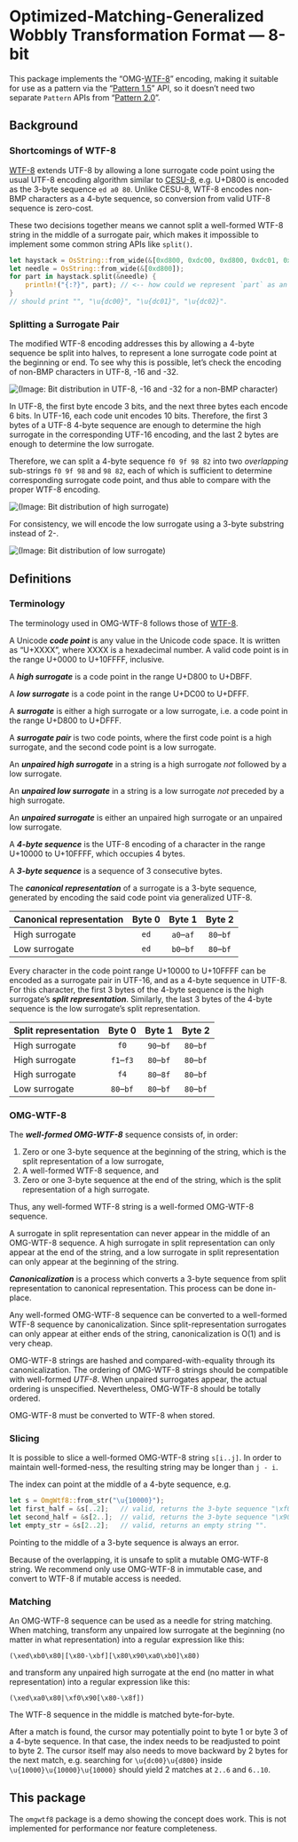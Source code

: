 Optimized-Matching-Generalized Wobbly Transformation Format — 8-bit
===================================================================

This package implements the “OMG-[WTF-8]” encoding, making it suitable for use as a pattern via
the “[Pattern 1.5]” API, so it doesn’t need two separate `Pattern` APIs from “[Pattern 2.0]”.

[Pattern 1.5]: https://github.com/rust-lang/rust/issues/27721#issuecomment-185405392
[Pattern 2.0]: https://github.com/rust-lang/rfcs/pull/1309#issuecomment-214030263

Background
----------

### Shortcomings of WTF-8

[WTF-8] extends UTF-8 by allowing a lone surrogate code point using the usual UTF-8 encoding
algorithm similar to [CESU-8], e.g. U+D800 is encoded as the 3-byte sequence `ed a0 80`. Unlike
CESU-8, WTF-8 encodes non-BMP characters as a 4-byte sequence, so conversion from valid UTF-8
sequence is zero-cost.

These two decisions together means we cannot split a well-formed WTF-8 string in the middle of a
surrogate pair, which makes it impossible to implement some common string APIs like `split()`.

```rust
let haystack = OsString::from_wide(&[0xd800, 0xdc00, 0xd800, 0xdc01, 0xd800, 0xdc02]);
let needle = OsString::from_wide(&[0xd800]);
for part in haystack.split(&needle) {
    println!("{:?}", part); // <-- how could we represent `part` as an `&OsStr`?
}
// should print "", "\u{dc00}", "\u{dc01}", "\u{dc02}".
```

### Splitting a Surrogate Pair

The modified WTF-8 encoding addresses this by allowing a 4-byte sequence be split into halves, to
represent a lone surrogate code point at the beginning or end. To see why this is possible, let’s
check the encoding of non-BMP characters in UTF-8, -16 and -32.

![(Image: Bit distribution in UTF-8, -16 and -32 for a non-BMP character)](doc/utf-bits.png)

In UTF-8, the first byte encode 3 bits, and the next three bytes each encode 6 bits. In UTF-16, each
code unit encodes 10 bits. Therefore, the first 3 bytes of a UTF-8 4-byte sequence are enough to
determine the high surrogate in the corresponding UTF-16 encoding, and the last 2 bytes are enough
to determine the low surrogate.

Therefore, we can split a 4-byte sequence `f0 9f 98 82` into two *overlapping* sub-strings
`f0 9f 98` and `98 82`, each of which is sufficient to determine corresponding surrogate code point,
and thus able to compare with the proper WTF-8 encoding.

![(Image: Bit distribution of high surrogate)](doc/high-surrogate.png)

For consistency, we will encode the low surrogate using a 3-byte substring instead of 2-.

![(Image: Bit distribution of low surrogate)](doc/low-surrogate.png)

[WTF-8]: https://simonsapin.github.io/wtf-8/
[CESU-8]: https://www.unicode.org/reports/tr26/

Definitions
-----------

### Terminology

The terminology used in OMG-WTF-8 follows those of
[WTF-8](https://simonsapin.github.io/wtf-8/#terminology).

A Unicode ***code point*** is any value in the Unicode code space. It is written as “U+XXXX”, where
XXXX is a hexadecimal number. A valid code point is in the range U+0000 to U+10FFFF, inclusive.

A ***high surrogate*** is a code point in the range U+D800 to U+DBFF.

A ***low surrogate*** is a code point in the range U+DC00 to U+DFFF.

A ***surrogate*** is either a high surrogate or a low surrogate, i.e. a code point in the range
U+D800 to U+DFFF.

A ***surrogate pair*** is two code points, where the first code point is a high surrogate, and the
second code point is a low surrogate.

An ***unpaired high surrogate*** in a string is a high surrogate *not* followed by a low surrogate.

An ***unpaired low surrogate*** in a string is a low surrogate *not* preceded by a high surrogate.

An ***unpaired surrogate*** is either an unpaired high surrogate or an unpaired low surrogate.

A ***4-byte sequence*** is the UTF-8 encoding of a character in the range U+10000 to U+10FFFF, which
occupies 4 bytes.

A ***3-byte sequence*** is a sequence of 3 consecutive bytes.

The ***canonical representation*** of a surrogate is a 3-byte sequence, generated by encoding the
said code point via generalized UTF-8.

| Canonical representation | Byte 0 | Byte 1    | Byte 2    |
|:-------------------------|:------:|:---------:|:---------:|
| High surrogate           | `ed`   | `a0`–`af` | `80`–`bf` |
| Low surrogate            | `ed`   | `b0`–`bf` | `80`–`bf` |

Every character in the code point range U+10000 to U+10FFFF can be encoded as a surrogate pair in
UTF-16, and as a 4-byte sequence in UTF-8. For this character, the first 3 bytes of the 4-byte
sequence is the high surrogate’s ***split representation***. Similarly, the last 3 bytes of the
4-byte sequence is the low surrogate’s split representation.

| Split representation | Byte 0    | Byte 1    | Byte 2    |
|:---------------------|:---------:|:---------:|:---------:|
| High surrogate       | `f0`      | `90`–`bf` | `80`–`bf` |
| High surrogate       | `f1`–`f3` | `80`–`bf` | `80`–`bf` |
| High surrogate       | `f4`      | `80`–`8f` | `80`–`bf` |
| Low surrogate        | `80`–`bf` | `80`–`bf` | `80`–`bf` |

### OMG-WTF-8

The ***well-formed OMG-WTF-8*** sequence consists of, in order:

1. Zero or one 3-byte sequence at the beginning of the string, which is the split representation of
    a low surrogate,
2. A well-formed WTF-8 sequence, and
3. Zero or one 3-byte sequence at the end of the string, which is the split representation of a high
    surrogate.

Thus, any well-formed WTF-8 string is a well-formed OMG-WTF-8 sequence.

A surrogate in split representation can never appear in the middle of an OMG-WTF-8 sequence. A high
surrogate in split representation can only appear at the end of the string, and a low surrogate in
split representation can only appear at the beginning of the string.

***Canonicalization*** is a process which converts a 3-byte sequence from split representation to
canonical representation. This process can be done in-place.

Any well-formed OMG-WTF-8 sequence can be converted to a well-formed WTF-8 sequence by
canonicalization. Since split-representation surrogates can only appear at either ends of the
string, canonicalization is O(1) and is very cheap.

OMG-WTF-8 strings are hashed and compared-with-equality through its canonicalization. The ordering
of OMG-WTF-8 strings should be compatible with well-formed *UTF-8*. When unpaired surrogates appear,
the actual ordering is unspecified. Nevertheless, OMG-WTF-8 should be totally ordered.

OMG-WTF-8 must be converted to WTF-8 when stored.

### Slicing

It is possible to slice a well-formed OMG-WTF-8 string `s[i..j]`. In order to maintain
well-formed-ness, the resulting string may be longer than `j - i`.

The index can point at the middle of a 4-byte sequence, e.g.

```rust
let s = OmgWtf8::from_str("\u{10000}");
let first_half = &s[..2];   // valid, returns the 3-byte sequence "\xf0\x90\x80".
let second_half = &s[2..];  // valid, returns the 3-byte sequence "\x90\x80\x80".
let empty_str = &s[2..2];   // valid, returns an empty string "".
```

Pointing to the middle of a 3-byte sequence is always an error.

Because of the overlapping, it is unsafe to split a mutable OMG-WTF-8 string. We recommend only use
OMG-WTF-8 in immutable case, and convert to WTF-8 if mutable access is needed.

### Matching

An OMG-WTF-8 sequence can be used as a needle for string matching. When matching, transform any
unpaired low surrogate at the beginning (no matter in what representation) into a regular expression
like this:

```regex
(\xed\xb0\x80|[\x80-\xbf][\x80\x90\xa0\xb0]\x80)
```

and transform any unpaired high surrogate at the end (no matter in what representation) into a
regular expression like this:

```regex
(\xed\xa0\x80|\xf0\x90[\x80-\x8f])
```

The WTF-8 sequence in the middle is matched byte-for-byte.

After a match is found, the cursor may potentially point to byte 1 or byte 3 of a 4-byte sequence.
In that case, the index needs to be readjusted to point to byte 2. The cursor itself may also needs
to move backward by 2 bytes for the next match, e.g. searching for `\u{dc00}\u{d800}` inside
`\u{10000}\u{10000}\u{10000}` should yield 2 matches at `2..6` and `6..10`.

This package
------------

The `omgwtf8` package is a demo showing the concept does work. This is not implemented for
performance nor feature completeness.